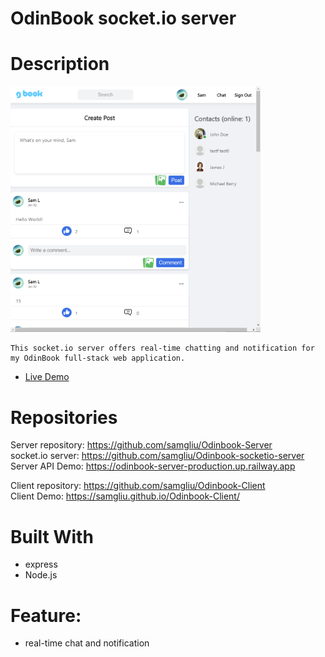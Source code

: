 # OdinBook socket.io server

# Description

[<img alt="" width="400px" src="https://github.com/samgliu/Odinbook-Server/raw/main/images/odinBook.png" />](https://samgliu.github.io/Odinbook-Client/)

    This socket.io server offers real-time chatting and notification for my OdinBook full-stack web application.

- [Live Demo](https://samgliu.github.io/Odinbook-Client/)

# Repositories

Server repository: https://github.com/samgliu/Odinbook-Server  
socket.io server: https://github.com/samgliu/Odinbook-socketio-server  
Server API Demo: https://odinbook-server-production.up.railway.app

Client repository: https://github.com/samgliu/Odinbook-Client  
Client Demo: https://samgliu.github.io/Odinbook-Client/

# Built With

- express
- Node.js

# Feature:

- real-time chat and notification
